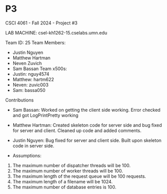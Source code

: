 # P3
CSCI 4061 - Fall 2024 - Project #3

LAB MACHINE:
csel-kh1262-15.cselabs.umn.edu

Team ID: 25
Team Members:
* Justin Nguyen
* Matthew Hartman
* Neven Zuvich
* Sam Bassan
Team x500s:
* Justin: nguy4574
* Matthew: hartm622
* Neven: zuvic003
* Sam: bassa050

Contributions
* Sam Bassan: Worked on getting the client side working. Error checked and got LogPrintPretty working
* Matthew Hartman: Created skeleton code for server side and bug fixed for server and client. Cleaned up code and added comments.
* Justin Nguyen: Bug fixed for server and client side. Built upon skeleton code in server side.

* Assumptions:
1. The maximum number of dispatcher threads will be 100.
2. The maximum number of worker threads will be 100.
3. The maximum length of the request queue will be 100 requests.
4. The maximum length of a filename will be 1024.
5. The maximum number of database entries is 100.

